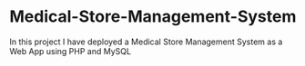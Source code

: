 # Medical-Store-Management-System
In this project I have deployed a Medical Store Management System as a Web App using PHP and MySQL
